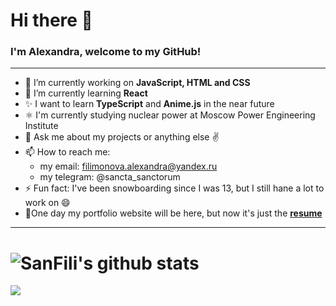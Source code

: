 # Hi there 👋

### I'm Alexandra, welcome to my GitHub!
______

- 🔭 I’m currently working on **JavaScript, HTML and CSS**
- 🌱 I’m currently learning **React**
- ✨ I want to learn **TypeScript** and **Anime.js** in the near future
- ⚛️ I'm currently studying nuclear power at Moscow Power Engineering Institute
- 💬 Ask me about my projects or anything else ✌️
- 📫 How to reach me: 
  + my email: filimonova.alexandra@yandex.ru
  + my telegram: @sancta_sanctorum
- ⚡ Fun fact: I've been snowboarding since I was 13, but I still hane a lot to work on 😄
- 📃One day my portfolio website will be here, but now it's just the **[resume](https://docviewer.yandex.ru/view/80367351/?*=1ypslG%2FV30Jgj3TroJV2R0c3Z%2Bl7InVybCI6InlhLWRpc2stcHVibGljOi8vN1JhbHhyc3FNK2dEUi9iZDViS0J1MDF5MUc5ckhtdlJuSlF4aGZSd3R0SERXNVN1Y3hVYnZIbEZPakNieTBSOXEvSjZicG1SeU9Kb25UM1ZvWG5EYWc9PSIsInRpdGxlIjoi0YDQtdC30Y7QvNC1INCk0LjQu9C40LzQvtC90L7QstCwINCQ0LvQtdC60YHQsNC90LTRgNCwLnBkZiIsIm5vaWZyYW1lIjpmYWxzZSwidWlkIjoiODAzNjczNTEiLCJ0cyI6MTYxNjUwMzExMjkzOCwieXUiOiIxOTMwNzc5MzMxNTcwMTgxNzM4In0%3D)**

-----

# ![SanFili's github stats](https://github-readme-stats.vercel.app/api?username=SanFili&count_private=true&theme=outrun&show_icons=true)<br>
**<img align="center" src="https://github-readme-stats.vercel.app/api/top-langs/?username=SanFili&theme=outrun&line_height=10&hide_langs_below=1&layout=compact" />**


<!--
**SanFili/SanFili** is a ✨ _special_ ✨ repository because its `README.md` (this file) appears on your GitHub profile.

Here are some ideas to get you started:

- 🔭 I’m currently working on ...
- 🌱 I’m currently learning ...
- 👯 I’m looking to collaborate on ...
- 🤔 I’m looking for help with ...
- 💬 Ask me about ...
- 📫 How to reach me: ...
- 😄 Pronouns: ...
- ⚡ Fun fact: ...
-->
